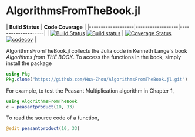 # AlgorithmsFromTheBook.jl

| **Build Status** | **Code Coverage**  |
|-------------------|------------------|--------------------|
| [![Build Status](https://travis-ci.org/Hua-Zhou/AlgorithmsFromTheBook.jl.svg?branch=master)](https://travis-ci.org/Hua-Zhou/AlgorithmsFromTheBook.jl) [![Build status](https://ci.appveyor.com/api/projects/status/up3skeku37b0vyyf/branch/master?svg=true)](https://ci.appveyor.com/project/Hua-Zhou/algorithmsfromthebook-jl/branch/master) | [![Coverage Status](https://coveralls.io/repos/github/Hua-Zhou/AlgorithmsFromTheBook.jl/badge.svg?branch=master)](https://coveralls.io/github/Hua-Zhou/AlgorithmsFromTheBook.jl?branch=master) [![codecov](https://codecov.io/gh/Hua-Zhou/AlgorithmsFromTheBook.jl/branch/master/graph/badge.svg)](https://codecov.io/gh/Hua-Zhou/AlgorithmsFromTheBook.jl) |  


AlgorithmsFromTheBook.jl collects the Julia code in Kenneth Lange's book _Algorithms from THE BOOK_. To access the functions in the book, simply install the package   
```julia
using Pkg   
Pkg.clone("https://github.com/Hua-Zhou/AlgorithmsFromTheBook.jl.git")
```
For example, to test the Peasant Multiplication algorithm in Chapter 1,   
```julia
using AlgorithmsFromTheBook  
c = peasantproduct(10, 33)
```
To read the source code of a function,   
```julia
@edit peasantproduct(10, 33)
```